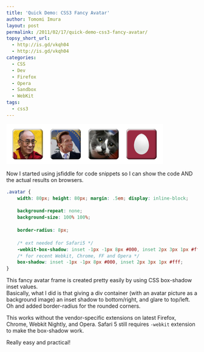 ```yaml
---
title: 'Quick Demo: CSS3 Fancy Avatar'
author: Tomomi Imura
layout: post
permalink: /2011/02/17/quick-demo-css3-fancy-avatar/
topsy_short_url:
  - http://is.gd/vkqh04
  - http://is.gd/vkqh04
categories:
  - CSS
  - Dev
  - Firefox
  - Opera
  - Sandbox
  - WebKit
tags:
  - css3
---
```

<img src="/assets/images/wp-content/uploads/2011/02/css3-avatar.png" alt="css3-avatar" title="css3-avatar" width="413" height="106" class="aligncenter size-full wp-image-227" />

Now I started using jsfiddle for code snippets so I can show the code AND the actual results on browsers.

```css
.avatar {
    width: 80px; height: 80px; margin: .5em; display: inline-block;
    
    background-repeat: none; 
    background-size: 100% 100%;
    
    border-radius: 8px;
    
    /* ext needed for Safari5 */
    -webkit-box-shadow: inset -1px -1px 8px #000, inset 2px 3px 1px #fff; 
    /* for recent Webkit, Chrome, FF and Opera */
    box-shadow: inset -1px -1px 8px #000, inset 2px 3px 1px #fff;
}
```


This fancy avatar frame is created pretty easily by using CSS box-shadow inset values.  
Basically, what I did is that giving a div container (with an avatar picture as a background image) an inset shadow to bottom/right, and glare to top/left. Oh and added border-radius for the rounded corners.

This works without the vendor-specific extensions on latest Firefox, Chrome, Webkit Nightly, and Opera. Safari 5 still requires `-webkit` extension to make the box-shadow work.

Really easy and practical!